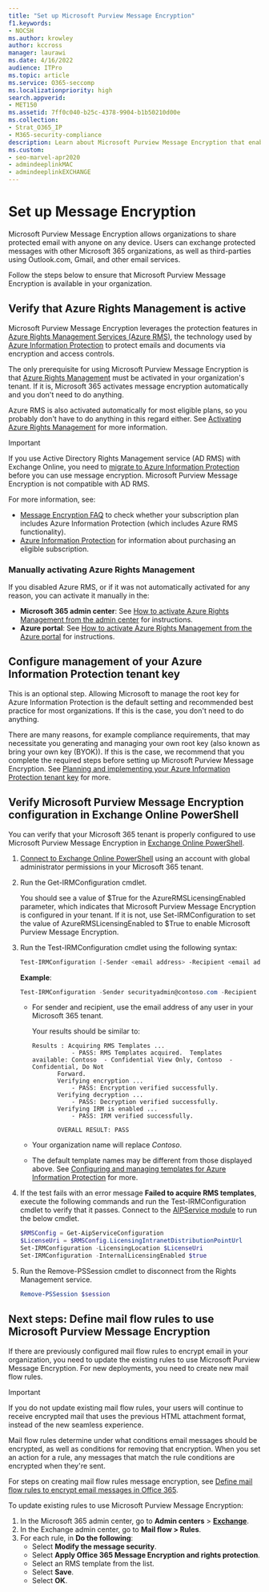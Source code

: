```yaml
---
title: "Set up Microsoft Purview Message Encryption"
f1.keywords:
- NOCSH
ms.author: krowley
author: kccross
manager: laurawi
ms.date: 4/16/2022
audience: ITPro
ms.topic: article
ms.service: O365-seccomp
ms.localizationpriority: high
search.appverid:
- MET150
ms.assetid: 7ff0c040-b25c-4378-9904-b1b50210d00e
ms.collection:
- Strat_O365_IP
- M365-security-compliance
description: Learn about Microsoft Purview Message Encryption that enables protected email communication with people inside and outside your organization.
ms.custom: 
- seo-marvel-apr2020
- admindeeplinkMAC
- admindeeplinkEXCHANGE
---
```


# Set up Message Encryption

Microsoft Purview Message Encryption allows organizations to share protected email with anyone on any device. Users can exchange protected messages with other Microsoft 365 organizations, as well as third-parties using Outlook.com, Gmail, and other email services.

Follow the steps below to ensure that Microsoft Purview Message Encryption is available in your organization.

## Verify that Azure Rights Management is active

Microsoft Purview Message Encryption leverages the protection features in [Azure Rights Management Services (Azure RMS)](/azure/information-protection/what-is-information-protection), the technology used by [Azure Information Protection](/azure/information-protection/what-is-azure-rms) to protect emails and documents via encryption and access controls.

The only prerequisite for using Microsoft Purview Message Encryption is that [Azure Rights Management](/azure/information-protection/what-is-azure-rms) must be activated in your organization's tenant. If it is, Microsoft 365 activates message encryption automatically and you don't need to do anything.

Azure RMS is also activated automatically for most eligible plans, so you probably don't have to do anything in this regard either. See [Activating Azure Rights Management](/azure/information-protection/activate-service) for more information.

> [!IMPORTANT]
> If you use Active Directory Rights Management service (AD RMS) with Exchange Online, you need to [migrate to Azure Information Protection](/azure/information-protection/migrate-from-ad-rms-to-azure-rms) before you can use message encryption. Microsoft Purview Message Encryption is not compatible with AD RMS.

For more information, see:

- [Message Encryption FAQ](ome-faq.yml) to check whether your subscription plan includes Azure Information Protection (which includes Azure RMS functionality).
- [Azure Information Protection](https://azure.microsoft.com/services/information-protection/) for information about purchasing an eligible subscription.

### Manually activating Azure Rights Management

If you disabled Azure RMS, or if it was not automatically activated for any reason, you can activate it manually in the:

- **Microsoft 365 admin center**: See [How to activate Azure Rights Management from the admin center](/azure/information-protection/activate-office365) for instructions.
- **Azure portal**: See [How to activate Azure Rights Management from the Azure portal](/azure/information-protection/activate-azure) for instructions.

## Configure management of your Azure Information Protection tenant key

This is an optional step. Allowing Microsoft to manage the root key for Azure Information Protection is the default setting and recommended best practice for most organizations. If this is the case, you don't need to do anything.

There are many reasons, for example compliance requirements, that may necessitate you generating and managing your own root key (also known as bring your own key (BYOK)). If this is the case, we recommend that you complete the required steps before setting up Microsoft Purview Message Encryption. See [Planning and implementing your Azure Information Protection tenant key](/information-protection/plan-design/plan-implement-tenant-key) for more.

## Verify Microsoft Purview Message Encryption configuration in Exchange Online PowerShell

You can verify that your Microsoft 365 tenant is properly configured to use Microsoft Purview Message Encryption in [Exchange Online PowerShell](/powershell/exchange/exchange-online-powershell).

1. [Connect to Exchange Online PowerShell](/powershell/exchange/connect-to-exchange-online-powershell) using an account with global administrator permissions in your Microsoft 365 tenant.

2. Run the Get-IRMConfiguration cmdlet.

     You should see a value of $True for the AzureRMSLicensingEnabled parameter, which indicates that Microsoft Purview Message Encryption is configured in your tenant. If it is not, use Set-IRMConfiguration to set the value of AzureRMSLicensingEnabled to $True to enable Microsoft Purview Message Encryption.

3. Run the Test-IRMConfiguration cmdlet using the following syntax:

   ```powershell
   Test-IRMConfiguration [-Sender <email address> -Recipient <email address>]
   ```

   **Example**:

   ```powershell
   Test-IRMConfiguration -Sender securityadmin@contoso.com -Recipient securityadmin@contoso.com
   ```

   - For sender and recipient, use the email address of any user in your Microsoft 365 tenant.

     Your results should be similar to:

     ```console
     Results : Acquiring RMS Templates ...
                - PASS: RMS Templates acquired.  Templates available: Contoso  - Confidential View Only, Contoso  - Confidential, Do Not
            Forward.
            Verifying encryption ...
                - PASS: Encryption verified successfully.
            Verifying decryption ...
                - PASS: Decryption verified successfully.
            Verifying IRM is enabled ...
                - PASS: IRM verified successfully.

            OVERALL RESULT: PASS
     ```

   - Your organization name will replace *Contoso*.

   - The default template names may be different from those displayed above. See [Configuring and managing templates for Azure Information Protection](/azure/information-protection/configure-policy-templates) for more.

4. If the test fails with an error message **Failed to acquire RMS templates**, execute the following commands and run the Test-IRMConfiguration cmdlet to verify that it passes. Connect to the [AIPService module](https://docs.microsoft.com/en-us/powershell/module/aipservice/?view=azureipps) to run the below cmdlet.

   ```powershell
   $RMSConfig = Get-AipServiceConfiguration
   $LicenseUri = $RMSConfig.LicensingIntranetDistributionPointUrl
   Set-IRMConfiguration -LicensingLocation $LicenseUri
   Set-IRMConfiguration -InternalLicensingEnabled $true
   ```
5. Run the Remove-PSSession cmdlet to disconnect from the Rights Management service.

     ```powershell
     Remove-PSSession $session
     ```

## Next steps: Define mail flow rules to use Microsoft Purview Message Encryption

If there are previously configured mail flow rules to encrypt email in your organization, you need to update the existing rules to use Microsoft Purview Message Encryption. For new deployments, you need to create new mail flow rules.

> [!IMPORTANT]
> If you do not update existing mail flow rules, your users will continue to receive encrypted mail that uses the previous HTML attachment format, instead of the new seamless experience.

Mail flow rules determine under what conditions email messages should be encrypted, as well as conditions for removing that encryption. When you set an action for a rule, any messages that match the rule conditions are encrypted when they're sent.

For steps on creating mail flow rules message encryption, see [Define mail flow rules to encrypt email messages in Office 365](define-mail-flow-rules-to-encrypt-email.md).

To update existing rules to use Microsoft Purview Message Encryption:

1. In the Microsoft 365 admin center, go to **Admin centers** > <a href="https://go.microsoft.com/fwlink/p/?linkid=2059104" target="_blank">**Exchange**</a>.
2. In the Exchange admin center, go to **Mail flow > Rules**.
3. For each rule, in **Do the following**:
    - Select **Modify the message security**.
    - Select **Apply Office 365 Message Encryption and rights protection**.
    - Select an RMS template from the list.
    - Select **Save**.
    - Select **OK**.
